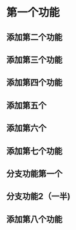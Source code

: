 # 第一个功能

## 添加第二个功能

## 添加第三个功能

## 添加第四个功能

## 添加第五个

## 添加第六个

## 添加第七个功能

## 分支功能第一个

## 分支功能2（一半)

## 添加第八个功能